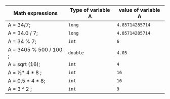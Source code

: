 | Math expressions | Type of variable A | value of variable A
| --- | --- | --- |
| A = 34/7; | `long` |`4.85714285714`|
| A = 34.0 / 7; | `long` |`4.85714285714`|
|A = 34 % 7;|`int`|`6`|
|A = 3405 % 500 / 100 ;|`double`|`4.05`|
|A = sqrt (16);|`int`|`4`|
|A = 1⁄2* 4 * 8 ;|`int`|`16`|
|A = 0.5 * 4 * 8;|`int`|`16`|
|A = 3 ^ 2 ;|`int`|`9`|